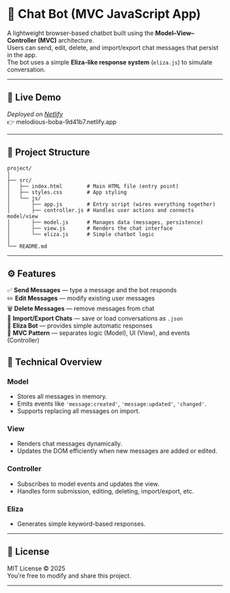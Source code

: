 # 💬 Chat Bot (MVC JavaScript App)

A lightweight browser-based chatbot built using the **Model–View–Controller (MVC)** architecture.  
Users can send, edit, delete, and import/export chat messages that persist in the app.  
The bot uses a simple **Eliza-like response system** (`eliza.js`) to simulate conversation.

---

## 🚀 Live Demo
_Deployed on [Netlify](https://www.netlify.com/)_  
👉 melodious-boba-9d41b7.netlify.app

---

## 🧩 Project Structure

```
project/
│
├── src/
│   ├── index.html        # Main HTML file (entry point)
│   ├── styles.css        # App styling
│   └── js/
│       ├── app.js        # Entry script (wires everything together)
│       ├── controller.js # Handles user actions and connects model/view
│       ├── model.js      # Manages data (messages, persistence)
│       ├── view.js       # Renders the chat interface
│       └── eliza.js      # Simple chatbot logic
│
└── README.md
```

---

## ⚙️ Features

✅ **Send Messages** — type a message and the bot responds  
✏️ **Edit Messages** — modify existing user messages  
🗑️ **Delete Messages** — remove messages from chat  
📁 **Import/Export Chats** — save or load conversations as `.json`  
🤖 **Eliza Bot** — provides simple automatic responses  
🧠 **MVC Pattern** — separates logic (Model), UI (View), and events (Controller)




## 🧠 Technical Overview

### Model
- Stores all messages in memory.
- Emits events like `'message:created'`, `'message:updated'`, `'changed'`.
- Supports replacing all messages on import.

### View
- Renders chat messages dynamically.
- Updates the DOM efficiently when new messages are added or edited.

### Controller
- Subscribes to model events and updates the view.
- Handles form submission, editing, deleting, import/export, etc.

### Eliza
- Generates simple keyword-based responses.

---


## 🧾 License

MIT License © 2025  
You’re free to modify and share this project.

---
